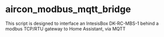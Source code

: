 # aircon_modbus_mqtt_bridge

This script is designed to interface an
IntesisBox DK-RC-MBS-1 behind a modbus TCP/RTU gateway
to Home Assistant, via MQTT
